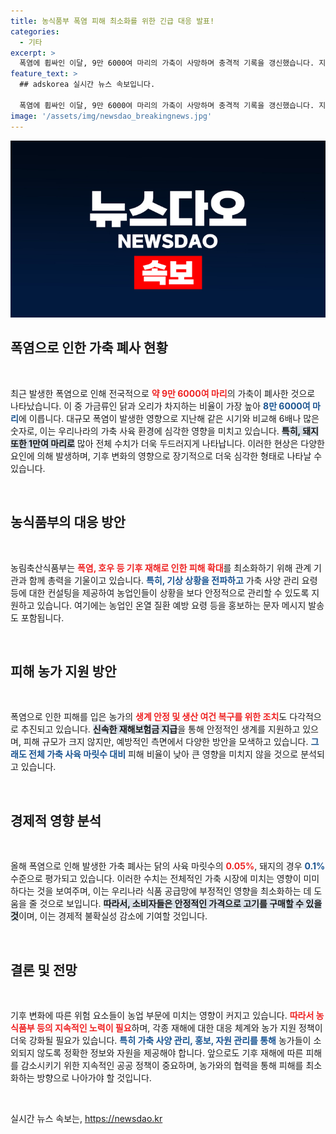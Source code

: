 ```yaml
---
title: 농식품부 폭염 피해 최소화를 위한 긴급 대응 발표!
categories:
  - 기타
excerpt: >
  폭염에 휩싸인 이달, 9만 6000여 마리의 가축이 사망하며 충격적 기록을 갱신했습니다. 지난해 대비 6배 증가, 농림축산식품부의 대응은 과연 효과적일까요? 클릭해서 자세히 알아보세요!
feature_text: >
  ## adskorea 실시간 뉴스 속보입니다.

  폭염에 휩싸인 이달, 9만 6000여 마리의 가축이 사망하며 충격적 기록을 갱신했습니다. 지난해 대비 6배 증가, 농림축산식품부의 대응은 과연 효과적일까요? 클릭해서 자세히 알아보세요!
image: '/assets/img/newsdao_breakingnews.jpg'
---
```


<p><img src="/assets/img/newsdao_breakingnews.jpg" alt="adskorea 속보" /></p>

<h2 data-ke-size="size26">폭염으로 인한 가축 폐사 현황</h2>

<p data-ke-size="size16">&nbsp;</p>

<p>최근 발생한 폭염으로 인해 전국적으로 <b><span style="color: #ee2323;">약 9만 6000여 마리</span></b>의 가축이 폐사한 것으로 나타났습니다. 이 중 가금류인 닭과 오리가 차지하는 비율이 가장 높아 <b><span style="color: #1a5490;">8만 6000여 마리</span></b>에 이릅니다. 대규모 폭염이 발생한 영향으로 지난해 같은 시기와 비교해 6배나 많은 숫자로, 이는 우리나라의 가축 사육 환경에 심각한 영향을 미치고 있습니다. <b><span style="background-color: #21538527;">특히, 돼지 또한 1만여 마리로</span></b> 많아 전체 수치가 더욱 두드러지게 나타납니다. 이러한 현상은 다양한 요인에 의해 발생하며, 기후 변화의 영향으로 장기적으로 더욱 심각한 형태로 나타날 수 있습니다.</p>

<p data-ke-size="size16">&nbsp;</p>

<h2 data-ke-size="size26">농식품부의 대응 방안</h2>

<p data-ke-size="size16">&nbsp;</p>

<p>농림축산식품부는 <b><span style="color: #ee2323;">폭염, 호우 등 기후 재해로 인한 피해 확대</span></b>를 최소화하기 위해 관계 기관과 함께 총력을 기울이고 있습니다. <b><span style="color: #1a5490;">특히, 기상 상황을 전파하고</span></b> 가축 사양 관리 요령 등에 대한 컨설팅을 제공하여 농업인들이 상황을 보다 안정적으로 관리할 수 있도록 지원하고 있습니다. 여기에는 농업인 온열 질환 예방 요령 등을 홍보하는 문자 메시지 발송도 포함됩니다. </p>

<p data-ke-size="size16">&nbsp;</p>

<h2 data-ke-size="size26">피해 농가 지원 방안</h2>

<p data-ke-size="size16">&nbsp;</p>

<p>폭염으로 인한 피해를 입은 농가의 <b><span style="color: #ee2323;">생계 안정 및 생산 여건 복구를 위한 조치</span></b>도 다각적으로 추진되고 있습니다. <b><span style="background-color: #21538527;">신속한 재해보험금 지급</span></b>을 통해 안정적인 생계를 지원하고 있으며, 피해 규모가 크지 않지만, 예방적인 측면에서 다양한 방안을 모색하고 있습니다. <b><span style="color: #1a5490;">그래도 전체 가축 사육 마릿수 대비</span></b> 피해 비율이 낮아 큰 영향을 미치지 않을 것으로 분석되고 있습니다.</p>

<p data-ke-size="size16">&nbsp;</p>

<h2 data-ke-size="size26">경제적 영향 분석</h2>

<p data-ke-size="size16">&nbsp;</p>

<p>올해 폭염으로 인해 발생한 가축 폐사는 닭의 사육 마릿수의 <b><span style="color: #ee2323;">0.05%</span></b>, 돼지의 경우 <b><span style="color: #1a5490;">0.1%</span></b> 수준으로 평가되고 있습니다. 이러한 수치는 전체적인 가축 시장에 미치는 영향이 미미하다는 것을 보여주며, 이는 우리나라 식품 공급망에 부정적인 영향을 최소화하는 데 도움을 줄 것으로 보입니다. <b><span style="background-color: #21538527;">따라서, 소비자들은 안정적인 가격으로 고기를 구매할 수 있을 것</span></b>이며, 이는 경제적 불확실성 감소에 기여할 것입니다.</p>

<p data-ke-size="size16">&nbsp;</p>

<h2 data-ke-size="size26">결론 및 전망</h2>

<p data-ke-size="size16">&nbsp;</p>

<p>기후 변화에 따른 위험 요소들이 농업 부문에 미치는 영향이 커지고 있습니다. <b><span style="color: #ee2323;">따라서 농식품부 등의 지속적인 노력이 필요</span></b>하며, 각종 재해에 대한 대응 체계와 농가 지원 정책이 더욱 강화될 필요가 있습니다. <b><span style="color: #1a5490;">특히 가축 사양 관리, 홍보, 자원 관리를 통해</span></b> 농가들이 소외되지 않도록 정확한 정보와 자원을 제공해야 합니다. 앞으로도 기후 재해에 따른 피해를 감소시키기 위한 지속적인 공공 정책이 중요하며, 농가와의 협력을 통해 피해를 최소화하는 방향으로 나아가야 할 것입니다. </p>

<p data-ke-size="size16">&nbsp;</p>
실시간 뉴스 속보는, <a href="https://newsdao.kr" rel="dofollow">https://newsdao.kr</a>


